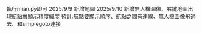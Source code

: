 執行mian.py即可
2025/9/9 新增地圖
2025/9/10 新增無人機圖像、右鍵地圖出現航點會顯示精度緯度
預計:航點要顯示順序、航點之間有連線、無人機圖像飛過去、和simplegoto連接
